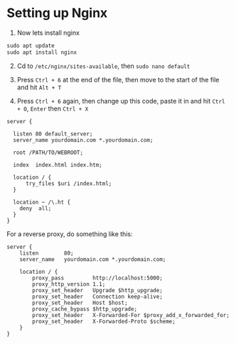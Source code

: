 # Setting up Nginx

1. Now lets install nginx
```cmd
sudo apt update
sudo apt install nginx
```

2. Cd to ``/etc/nginx/sites-available``, then ``sudo nano default``

3. Press ``Ctrl + 6`` at the end of the file, then move to the start of the file and hit ``Alt + T``

4. Press ``Ctrl + 6`` again, then change up this code, paste it in and hit ``Ctrl + O``, ``Enter`` then ``Ctrl + X``
```nginx
server {
 
  listen 80 default_server; 
  server_name yourdomain.com *.yourdomain.com; 

  root /PATH/TO/WEBROOT;

  index  index.html index.htm;

  location / {
      try_files $uri /index.html;
  }

  location ~ /\.ht {
    deny  all;
  }
}
```

For a reverse proxy, do something like this:
```nginx
server {
    listen        80;
    server_name   yourdomain.com *.yourdomain.com;

    location / {
        proxy_pass         http://localhost:5000;
        proxy_http_version 1.1;
        proxy_set_header   Upgrade $http_upgrade;
        proxy_set_header   Connection keep-alive;
        proxy_set_header   Host $host;
        proxy_cache_bypass $http_upgrade;
        proxy_set_header   X-Forwarded-For $proxy_add_x_forwarded_for;
        proxy_set_header   X-Forwarded-Proto $scheme;
    }
}
```

